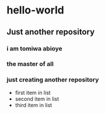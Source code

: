 # hello-world
## Just another repository
### i am tomiwa abioye
### the master of all
### just creating another repository
* first item in list
* second item in list
* third item in list
